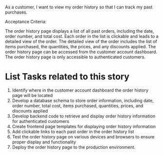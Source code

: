As a customer, I want to view my order history so that I can track my past purchases.

Acceptance Criteria:

The order history page displays a list of all past orders, including the date, order number, and total cost.
Each order in the list is clickable and leads to a detailed view of the order.
The detailed view of the order includes the list of items purchased, the quantities, the prices, and any discounts applied.
The order history page can be accessed from the customer account dashboard.
The order history page is only accessible to authenticated customers.


# List Tasks related to this story
1. Identify where in the customer account dashboard the order history page will be located
2. Develop a database schema to store order information, including date, order number, total cost, items purchased, quantities, prices, and discounts applied
3. Develop backend code to retrieve and display order history information for authenticated customers
4. Create frontend page templates for displaying order history information
5. Add clickable links to each past order in the order history list
6. Test the order history page on various devices and browsers to ensure proper display and functionality
7. Deploy the order history page to the production environment.



